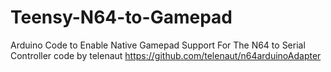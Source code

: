 # Teensy-N64-to-Gamepad
 Arduino Code to Enable Native Gamepad Support For The N64 to Serial Controller code by telenaut https://github.com/telenaut/n64arduinoAdapter
